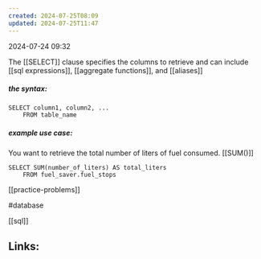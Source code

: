 ```yaml
---
created: 2024-07-25T08:09
updated: 2024-07-25T11:47
---
```

2024-07-24 09:32

The [[SELECT]] clause specifies the columns to retrieve and can include [[sql expressions]], [[aggregate functions]], and [[aliases]]


##### the syntax:

```
SELECT column1, column2, ... 
	FROM table_name
```
##### example use case: 
You want to retrieve the total number of liters of fuel consumed. [[SUM()]]

```
SELECT SUM(number_of_liters) AS total_liters
	FROM fuel_saver.fuel_stops
```

[[practice-problems]]

#database 

[[sql]]
## Links:



